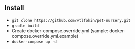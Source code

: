 ## Install

* ```git clone https://github.com/vtlfokin/pet-nursery.git```
* ```gradle build```
* Create docker-compose.override.yml (sample: docker-compose.override.yml.example)
* ```docker-compose up -d```